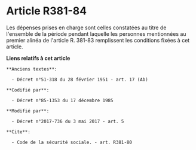 # Article R381-84

Les dépenses prises en charge sont celles constatées au titre de l'ensemble de la période pendant laquelle les personnes
mentionnées au premier alinéa de l'article R. 381-83 remplissent les conditions fixées à cet article.

**Liens relatifs à cet article**

	**Anciens textes**:

	  - Décret n°51-318 du 28 février 1951 - art. 17 (Ab)

	**Codifié par**:

	  - Décret n°85-1353 du 17 décembre 1985

	**Modifié par**:

	  - Décret n°2017-736 du 3 mai 2017 - art. 5

	**Cite**:

	  - Code de la sécurité sociale. - art. R381-80
